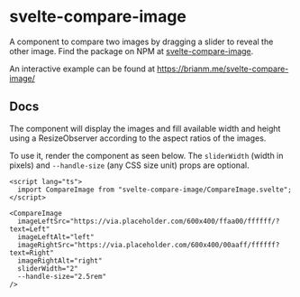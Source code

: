 # svelte-compare-image

A component to compare two images by dragging a slider to reveal the other
image. Find the package on NPM at [svelte-compare-image](https://npmjs.com/package/svelte-compare-image).

An interactive example can be found at https://brianm.me/svelte-compare-image/

## Docs

The component will display the images and fill available width and height using a ResizeObserver according to the aspect ratios of the images.

To use it, render the component as seen below. The `sliderWidth` (width in pixels) and `--handle-size` (any CSS size unit) props are optional.

```sveltehtml
<script lang="ts">
  import CompareImage from "svelte-compare-image/CompareImage.svelte";
</script>

<CompareImage
  imageLeftSrc="https://via.placeholder.com/600x400/ffaa00/ffffff/?text=Left"
  imageLeftAlt="left"
  imageRightSrc="https://via.placeholder.com/600x400/00aaff/ffffff?text=Right"
  imageRightAlt="right"
  sliderWidth="2"
  --handle-size="2.5rem"
/>
```
